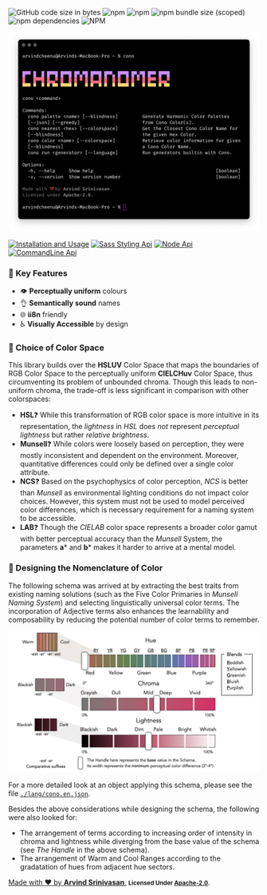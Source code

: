 <p>
   <img alt="GitHub code size in bytes" src="https://img.shields.io/github/languages/code-size/arvindcheenu/chromanomer?style=flat-square">
   <img alt="npm" src="https://img.shields.io/npm/v/chromanomer?color=cc3534&style=flat-square">
   <img alt="npm" src="https://img.shields.io/npm/dt/chromanomer?label=overall%20downloads&style=flat-square">
   <img alt="npm bundle size (scoped)" src="https://img.shields.io/bundlephobia/min/chromanomer?label=npm%20bundle%20size&style=flat-square">
   <img alt="npm dependencies" src="https://img.shields.io/static/v1?label=dependencies&message=0&color=brightgreen&style=flat-square">
   <img alt="NPM" src="https://img.shields.io/npm/l/chromanomer?style=flat-square">
<br/>
</p>

![screenshot](https://raw.githubusercontent.com/arvindcheenu/Chromanomer/master/screenshots/no-command.png)

[![Installation and Usage](https://img.shields.io/badge/-Installation%20+%20usage-0144b7?style=for-the-badge&logo=PowerShell)](./INSTALL.md)
[![Sass Styling Api](https://img.shields.io/badge/-Sass%20Styles-73264d?style=for-the-badge&logo=sass)](./STYLE.md)
[![Node Api](https://img.shields.io/badge/-Node%20Api-435d0e?style=for-the-badge&logo=node.js)](./API.md)
[![CommandLine Api](https://img.shields.io/badge/-CommandLine%20Api-1a1a1a?style=for-the-badge&logo=GNU%20Bash)](./CLI.md)
 
### 🔑 Key Features

* 👁️ **Perceptually uniform** colours
* 👌 **Semantically sound** names
* 🌐 **ii8n** friendly 
* ♿ **Visually Accessible** by design

### 🤔 Choice of Color Space

This library builds over the **HSLUV** Color Space that maps the boundaries of RGB Color Space to the perceptually uniform **CIELCHuv** Color Space, thus circumventing its problem of unbounded chroma. Though this leads to non-uniform chroma, the trade-off is less significant in comparison with other colorspaces: 
* **HSL**❓  While this transformation of RGB color space is more intuitive in its representation, the *lightness* in *HSL* does *not* represent *perceptual lightness* but rather *relative brightness*.
* **Munsell**❓ While colors were loosely based on perception, they were mostly inconsistent and dependent on the environment. Moreover, quantitative differences could only be defined over a single color attribute.
* **NCS**❓ Based on the psychophysics of color perception, *NCS* is better than *Munsell* as environmental lighting conditions do not impact color choices. However, this system must not be used to model perceived color differences, which is necessary requirement for a naming system to be accessible.
* **LAB**❓ Though the *CIELAB* color space represents a broader color gamut with better perceptual accuracy than the *Munsell* System, the parameters **a*** and **b*** makes it harder to arrive at a mental model.

### 🎨 Designing the Nomenclature of Color

The following schema was arrived at by extracting the best traits from existing naming solutions (such as the Five Color Primaries in *Munsell Naming System*) and selecting linguistically universal color terms. The incorporation of Adjective terms also enhances the learnability and composability by reducing the potential number of color terms to remember.

![Color Schema Visual Representation](https://raw.githubusercontent.com/arvindcheenu/Chromanomer/master/paper/schematic.jpeg)

For a more detailed look at an object applying this schema, please see the file [`./lang/cono.en.json`](./lang/cono.en.json).

Besides the above considerations while designing the schema, the following were also looked for:
* The arrangement of terms according to increasing order of intensity in chroma and lightness while diverging from the base value of the schema (see *The Handle* in the above schema).
* The arrangement of Warm and Cool Ranges according to the gradatation of hues from adjacent hue sectors.


<a href="https://github.com/arvindcheenu">Made with ❤️ by <b>Arvind Srinivasan</b>.</a>
<b><small>Licensed Under <a href="https://github.com/arvindcheenu/Chromanomer/blob/master/LICENSE">Apache-2.0</a></small></b>.

